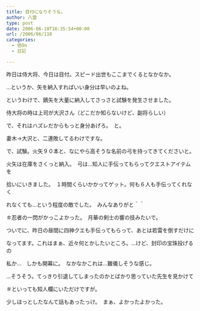 ```yaml
---
title: 目付になりそうな。
author: 八雲
type: post
date: 2006-06-18T16:35:54+00:00
url: /2006/06/110
categories:
  - 信On
  - 日記

---
```

昨日は侍大将、今日は目付。スピード出世もここまでくるとなかなか。
  
…というか、矢を納入すればいい身分は早いのよね。

というわけで、鏑矢を大量に納入してさっさと試験を発生させました。
  
侍大将の時は上司が大沢さん（どこだか知らないけど、副将らしい）
  
で、それはハズレだからもっと身分あげろ。　と。
  
妻木→大沢と、二連敗してるわけですな。

で、試験。火矢９０本と、なにやら高そうな名前の弓を持ってきてくださいと。
  
火矢は在庫をさくっと納入。　弓は…知人に手伝ってもらってクエストアイテムを
  
拾いにいきました。　１時間くらいかかってゲット。何も６人も手伝ってくれなく
  
れなくても…という程度の敵でした。　みんなありがと＾＾
  
＃忍者の一閃がかっこよかった。　月華の剣士の響の技みたいで。

ついでに、昨日の昼間に四神クエも手伝ってもらって、あとは若雷を倒すだけに
  
なってます。これはまぁ、近々何とかしたいところ。…けど、封印の宝珠投げるの
  
私か…　しかも開幕に。　なかなかこれは…難儀しそうな感じ。

…そうそう。てっきり引退してしまったのかとばかり思っていた先生を見かけて
  
＃といっても知人欄にいただけですが。
  
少しほっとしたなんて話もあったっけ。　まぁ、よかったよかった。